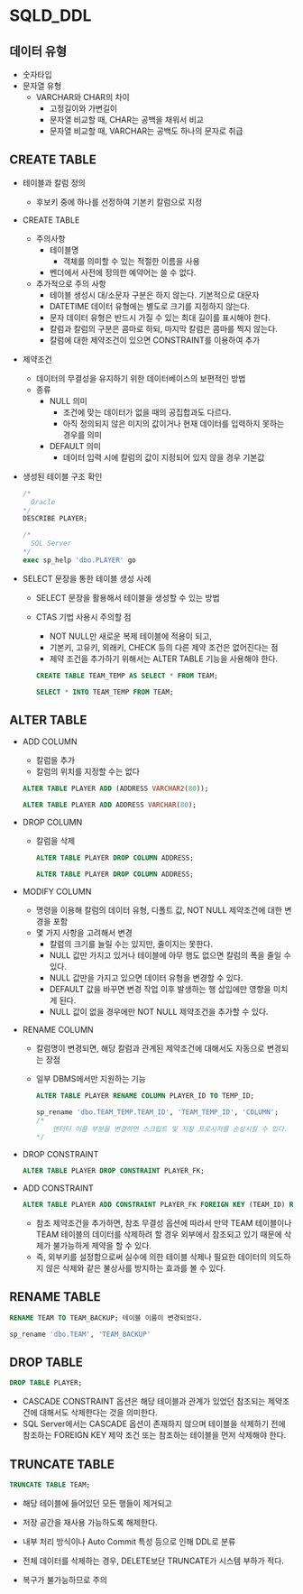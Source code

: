 # SQLD_DDL

## 데이터 유형

- 숫자타입
- 문자열 유형
  - VARCHAR와 CHAR의 차이
    - 고정길이와 가변길이
    - 문자열 비교할 때, CHAR는 공백을 채워서 비교
    - 문자열 비교할 때, VARCHAR는 공백도 하나의 문자로 취급



## CREATE TABLE

- 테이블과 칼럼 정의

  - 후보키 중에 하나를 선정하여 기본키 칼럼으로 지정

- CREATE TABLE

  - 주의사항
    - 테이블명
      - 객체를 의미할 수 있는 적절한 이름을 사용
    - 벤더에서 사전에 정의한 예약어는 쓸 수 없다.
  - 추가적으로 주의 사항
    - 테이블 생성시 대/소문자 구분은 하지 않는다. 기본적으로 대문자
    - DATETIME 데이터 유형에는 별도로 크기를 지정하지 않는다.
    - 문자 데이터 유형은 반드시 가질 수 있는 최대 길이를 표시해야 한다.
    - 칼럼과 칼럼의 구분은 콤마로 하되, 마지막 칼럼은 콤마를 찍지 않는다.
    - 칼럼에 대한 제약조건이 있으면 CONSTRAINT를 이용하여 추가

- 제약조건

  - 데이터의 무결성을 유지하기 위한 데이터베이스의 보편적인 방법
  - 종류
    - NULL 의미
      - 조건에 맞는 데이터가 없을 때의 공집합과도 다르다.
      - 아직 정의되지 않은 미지의 값이거나 현재 데이터를 입력하지 못하는 경우를 의미
    - DEFAULT 의미
      - 데이터 입력 시에 칼럼의 값이 지정되어 있지 않을 경우 기본값

- 생성된 테이블 구조 확인

  ```sql
  /*
  	Oracle
  */
  DESCRIBE PLAYER;
  
  /*
  	SQL Server
  */
  exec sp_help 'dbo.PLAYER' go
  ```

- SELECT 문장을 통한 테이블 생성 사례

  - SELECT 문장을 활용해서 테이블을 생성할 수 있는 방법

  - CTAS 기법 사용시 주의할 점

    - NOT NULL만 새로운 복제 테이블에 적용이 되고,
    - 기본키, 고유키, 외래키, CHECK 등의 다른 제약 조건은 없어진다는 점
    - 제약 조건을 추가하기 위해서는 ALTER TABLE 기능을 사용해야 한다.

    ```sql
    CREATE TABLE TEAM_TEMP AS SELECT * FROM TEAM;
    
    SELECT * INTO TEAM_TEMP FROM TEAM;
    ```



## ALTER TABLE

- ADD COLUMN

  - 칼럼을 추가
  - 칼럼의 위치를 지정할 수는 없다

  ```sql
  ALTER TABLE PLAYER ADD (ADDRESS VARCHAR2(80));
  
  ALTER TABLE PLAYER ADD ADDRESS VARCHAR(80);
  ```

- DROP COLUMN

  - 칼럼을 삭제

    ```sql
    ALTER TABLE PLAYER DROP COLUMN ADDRESS;
    
    ALTER TABLE PLAYER DROP COLUMN ADDRESS;
    ```

- MODIFY COLUMN

  - 명령을 이용해 칼럼의 데이터 유형, 디폴트 값, NOT NULL 제약조건에 대한 변경을 포함
  - 몇 가지 사항을 고려해서 변경
    - 칼럼의 크기를 늘릴 수는 있지만,  줄이지는 못한다.
    - NULL 값만 가지고 있거나 테이블에 아무 행도 없으면 칼럼의 폭을 줄일 수 있다.
    - NULL 값만을 가지고 있으면 데이터 유형을 변경할 수 있다.
    - DEFAULT 값을 바꾸면 변경 작업 이후 발생하는 행 삽입에만 영향을 미치게 된다.
    - NULL 값이 없을 경우에만 NOT NULL 제약조건을 추가할 수 있다.

- RENAME COLUMN

  - 칼럼명이 변경되면, 해당 칼럼과 관계된 제약조건에 대해서도 자동으로 변경되는 장점

  - 일부 DBMS에서만 지원하는 기능

    ```sql
    ALTER TABLE PLAYER RENAME COLUMN PLAYER_ID TO TEMP_ID;
    
    sp_rename 'dbo.TEAM_TEMP.TEAM_ID', 'TEAM_TEMP_ID', 'COLUMN';
    /*
    	엔터티 이름 부분을 변경하면 스크립트 및 저장 프로시저를 손상시킬 수 있다.
    */
    ```

- DROP CONSTRAINT

  ```sql
  ALTER TABLE PLAYER DROP CONSTRAINT PLAYER_FK;
  ```

- ADD CONSTRAINT

  ```sql
  ALTER TABLE PLAYER ADD CONSTRAINT PLAYER_FK FOREIGN KEY (TEAM_ID) REFERENCES TEAM(TEAM_ID);
  ```

  - 참조 제약조건을 추가하면, 참조 무결성 옵션에 따라서 만약 TEAM 테이블이나 TEAM 테이블의 데이터를 삭제하려 할 경우 외부에서 참조되고 있기 때문에 삭제가 불가능하게 제약을 할 수 있다.
  - 즉, 외부키를 설정함으로써 실수에 의한 테이블 삭제나 필요한 데이터의 의도하지 않은 삭제와 같은 불상사를 방지하는 효과를 볼 수 있다.



## RENAME TABLE

```sql
RENAME TEAM TO TEAM_BACKUP; 테이블 이름이 변경되었다.

sp_rename 'dbo.TEAM', 'TEAM_BACKUP'
```



## DROP TABLE

```sql
DROP TABLE PLAYER;
```

- CASCADE CONSTRAINT 옵션은 해당 테이블과 관계가 있었던 참조되는 제약조건에 대해서도 삭제한다는 것을 의미한다.
- SQL Server에서는 CASCADE 옵션이 존재하지 않으며 테이블을 삭제하기 전에 참조하는 FOREIGN KEY 제약 조건 또는 참조하는 테이블을 먼저 삭제해야 한다.



## TRUNCATE TABLE

```sql
TRUNCATE TABLE TEAM;
```

- 해당 테이블에 들어있던 모든 행들이 제거되고
- 저장 공간을 재사용 가능하도록 해제한다.

- 내부 처리 방식이나 Auto Commit 특성 등으로 인해 DDL로 분류
- 전체 데이터를 삭제하는 경우, DELETE보단 TRUNCATE가 시스템 부하가 적다.
- 복구가 불가능하므로 주의



